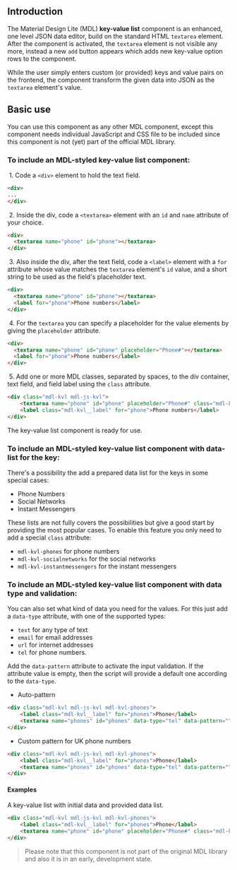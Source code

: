 ## Introduction
The Material Design Lite (MDL) **key-value list** component is an enhanced, one level JSON data editor, build on the standard HTML `textarea` element. After the component is activated, the `textarea` element is not visible any more, instead a new `add` button appears which adds new key-value option rows to the component.

While the user simply enters custom (or provided) keys and value pairs on the frontend, the component transform the given data into JSON as the `textarea` element's value.

## Basic use
You can use this component as any other MDL component, except this component needs individual JavaScript and CSS file to be included since this component is not (yet) part of the official MDL library. 

### To include an MDL-styled **key-value list** component:

&nbsp;1. Code a `<div>` element to hold the text field.
```html
<div>
...
</div>
```
&nbsp;2. Inside the div, code a `<textarea>` element with an `id` and `name` attribute of your choice.
```html
<div>
  <textarea name="phone" id="phone"></textarea>
</div>
```
&nbsp;3. Also inside the div, after the text field, code a `<label>` element with a `for` attribute whose value matches the `textarea` element's `id` value, and a short string to be used as the field's placeholder text.
```html
<div>
  <textarea name="phone" id="phone"></textarea>
  <label for="phone">Phone numbers</label>
</div>
```
&nbsp;4. For the `textarea` you can specify a placeholder for the value elements by giving the `placeholder` attribute.
```html
<div>
  <textarea name="phone" id="phone" placeholder="Phone#"></textarea>
  <label for="phone">Phone numbers</label>
</div>
```
&nbsp;5. Add one or more MDL classes, separated by spaces, to the div container, text field, and field label using the `class` attribute.
```html
<div class="mdl-kvl mdl-js-kvl">
    <textarea name="phone" id="phone" placeholder="Phone#" class="mdl-kvl__input"></textarea>
    <label class="mdl-kvl__label" for="phone">Phone numbers</label>
</div>
```
The key-value list component is ready for use.

### To include an MDL-styled **key-value list** component with data-list for the key:

There's a possibility the add a prepared data list for the keys in some special cases:

* Phone Numbers
* Social Networks
* Instant Messengers

These lists are not fully covers the possibilities but give a good start by providing the most popular cases. To enable this feature you only need to add a special `class` attribute:

* `mdl-kvl-phones` for phone numbers
* `mdl-kvl-socialnetworks` for the social networks
* `mdl-kvl-instantmessengers` for the instant messengers

### To include an MDL-styled **key-value list** component with data type and validation:

You can also set what kind of data you need for the values. For this just add a `data-type` attribute, with one of the supported types:

* `text` for any type of text
* `email` for email addresses
* `url` for internet addresses
* `tel` for phone numbers.

Add the `data-pattern` attribute to activate the input validation. If the attribute value is empty, then the script will provide a default one according to the `data-type`. 

* Auto-pattern

```html
<div class="mdl-kvl mdl-js-kvl mdl-kvl-phones">
    <label class="mdl-kvl__label" for="phones">Phone</label>
    <textarea name="phones" id="phones" data-type="tel" data-pattern="" placeholder="Phone#" class="mdl-kvl__input">{"Home":"+49 123 12345678","Work":"0123 1234 9876"}</textarea>
</div>
```
* Custom pattern for UK phone numbers

```html
<div class="mdl-kvl mdl-js-kvl mdl-kvl-phones">
    <label class="mdl-kvl__label" for="phones">Phone</label>
    <textarea name="phones" id="phones" data-type="tel" data-pattern="^\s*\(?(020[7,8]{1}\)?[ ]?[1-9]{1}[0-9{2}[ ]?[0-9]{4})|(0[1-8]{1}[0-9]{3}\)?[ ]?[1-9]{1}[0-9]{2}[ ]?[0-9]{3})\s*$" placeholder="Phone#" class="mdl-kvl__input">{"Home":"+49 123 12345678","Work":"0123 1234 9876"}</textarea>
</div>
```

#### Examples

A key-value list with initial data and provided data list.
```html
<div class="mdl-kvl mdl-js-kvl mdl-kvl-phones">
    <label class="mdl-kvl__label" for="phones">Phone</label>
    <textarea name="phone" id="phone" placeholder="Phone#" class="mdl-kvl__input">{"Home":"+49 123 12345678","Work":"0123 1234 9876"}</textarea>
</div>
```

> Please note that this component is not part of the original MDL library and also it is in an early, development state.